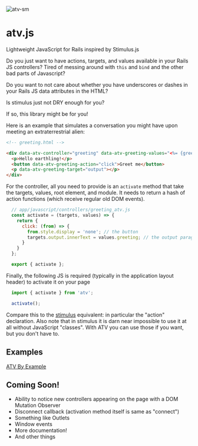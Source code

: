 ![atv-sm](https://github.com/user-attachments/assets/2d7657c1-0e41-49e1-93a3-6394f49fcf74)


# atv.js
Lightweight JavaScript for Rails inspired by Stimulus.js


Do you just want to have actions, targets, and values available in your Rails JS controllers? Tired of messing around with `this` and `bind` and the other bad parts of Javascript?

Do you want to not care about whether you have underscores or dashes in your Rails JS data attributes in the HTML?

Is stimulus just not DRY enough for you?


If so, this library might be for you!

Here is an example that simulates a conversation you might have upon meeting an extraterrestrial alien:

```html
<!-- greeting.html -->

<div data-atv-controller="greeting" data-atv-greeting-values="<%= {greeting: 'We come in peace!'}.to_json %>">
  <p>Hello earthling!</p>
  <button data-atv-greeting-action="click">Greet me</button>
  <p data-atv-greeting-target="output"></p>
</div>
```
For the controller, all you need to provide is an `activate` method that take the targets, values, root element, and module.
It needs to return a hash of action functions (which receive regular old DOM events).
```js
  // app/javascript/controllers/greeting_atv.js
  const activate = (targets, values) => {
    return {
      click: (from) => {
        from.style.display = 'none'; // the button
        targets.output.innerText = values.greeting; // the output paragraph
      }
    }
  };

  export { activate };
```

Finally, the following JS is required (typically in the application layout header) to activate it on your page
```js
  import { activate } from 'atv';

  activate();
```

Compare this to the [stimulus](https://stimulus.hotwired.dev) equivalent: in particular the "action" declaration. Also note that in stimulus it is darn near impossible to use it at all without JavaScript "classes". With ATV you can use those if you want, but you don't have to.


## Examples

[ATV By Example](https://sbrew.com/atv_by_example)

## Coming Soon!

* Ability to notice new controllers appearing on the page with a DOM Mutation Observer
* Disconnect callback (activation method itself is same as "connect")
* Something like Outlets
* Window events
* More documentation!
* And other things

